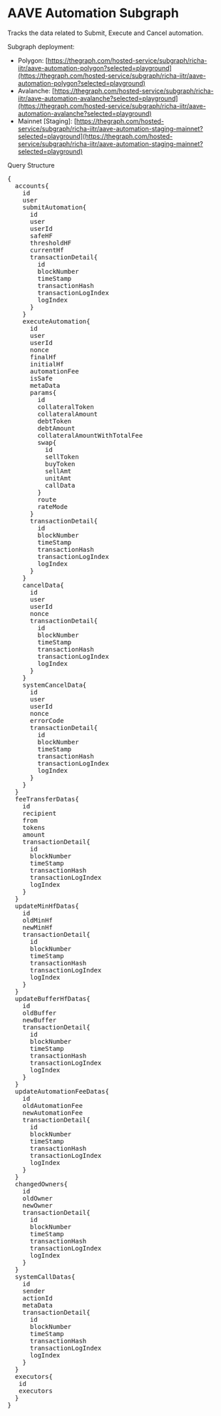 # AAVE Automation Subgraph

Tracks the data related to Submit, Execute and Cancel automation.

Subgraph deployment:

- Polygon: [https://thegraph.com/hosted-service/subgraph/richa-iitr/aave-automation-polygon?selected=playground](https://thegraph.com/hosted-service/subgraph/richa-iitr/aave-automation-polygon?selected=playground)
- Avalanche: [https://thegraph.com/hosted-service/subgraph/richa-iitr/aave-automation-avalanche?selected=playground](https://thegraph.com/hosted-service/subgraph/richa-iitr/aave-automation-avalanche?selected=playground)
- Mainnet [Staging]: [https://thegraph.com/hosted-service/subgraph/richa-iitr/aave-automation-staging-mainnet?selected=playground](https://thegraph.com/hosted-service/subgraph/richa-iitr/aave-automation-staging-mainnet?selected=playground)

Query Structure

<pre>
{
  accounts{
    id
    user
    submitAutomation{
      id
      user
      userId
      safeHF
      thresholdHF
      currentHf
      transactionDetail{
        id
        blockNumber
        timeStamp
        transactionHash
        transactionLogIndex
        logIndex
      }
    }
    executeAutomation{
      id
      user
      userId
      nonce
      finalHf
      initialHf
      automationFee
      isSafe
      metaData
      params{
        id
        collateralToken
        collateralAmount
        debtToken
        debtAmount
        collateralAmountWithTotalFee
        swap{
          id
          sellToken
          buyToken
          sellAmt
          unitAmt
          callData
        }
        route
        rateMode
      }
      transactionDetail{
        id
        blockNumber
        timeStamp
        transactionHash
        transactionLogIndex
        logIndex
      }
    }
    cancelData{
      id
      user
      userId
      nonce
      transactionDetail{
        id
        blockNumber
        timeStamp
        transactionHash
        transactionLogIndex
        logIndex
      }
    }
    systemCancelData{
      id
      user
      userId
      nonce
      errorCode
      transactionDetail{
        id
        blockNumber
        timeStamp
        transactionHash
        transactionLogIndex
        logIndex
      }
    }
  }
  feeTransferDatas{
    id
    recipient
    from
    tokens
    amount
    transactionDetail{
      id
      blockNumber
      timeStamp
      transactionHash
      transactionLogIndex
      logIndex
    }
  }
  updateMinHfDatas{
    id
    oldMinHf
    newMinHf
    transactionDetail{
      id
      blockNumber
      timeStamp
      transactionHash
      transactionLogIndex
      logIndex
    }
  }
  updateBufferHfDatas{
    id
    oldBuffer
    newBuffer
    transactionDetail{
      id
      blockNumber
      timeStamp
      transactionHash
      transactionLogIndex
      logIndex
    }
  }
  updateAutomationFeeDatas{
    id
    oldAutomationFee
    newAutomationFee
    transactionDetail{
      id
      blockNumber
      timeStamp
      transactionHash
      transactionLogIndex
      logIndex
    }
  }
  changedOwners{
    id
    oldOwner
    newOwner
    transactionDetail{
      id
      blockNumber
      timeStamp
      transactionHash
      transactionLogIndex
      logIndex
    }
  }
  systemCallDatas{
    id
    sender
    actionId
    metaData
    transactionDetail{
      id
      blockNumber
      timeStamp
      transactionHash
      transactionLogIndex
      logIndex
    }
  }
  executors{
   id
   executors
  }
}
</pre>
